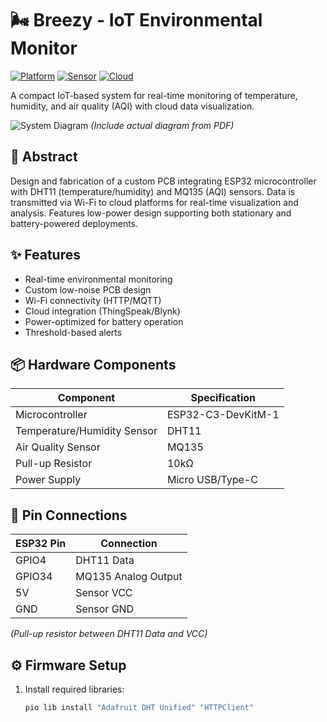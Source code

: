 # 🌬️ Breezy - IoT Environmental Monitor

[![Platform](https://img.shields.io/badge/Platform-ESP32-blue)](https://www.espressif.com)
[![Sensor](https://img.shields.io/badge/Sensor-DHT11%20%7C%20MQ135-green)](https://www.arduino.cc)
[![Cloud](https://img.shields.io/badge/Cloud-ThingSpeak-orange)](https://thingspeak.com)

A compact IoT-based system for real-time monitoring of temperature, humidity, and air quality (AQI) with cloud data visualization.

![System Diagram](images/system-diagram.png) *(Include actual diagram from PDF)*

## 📌 Abstract
Design and fabrication of a custom PCB integrating ESP32 microcontroller with DHT11 (temperature/humidity) and MQ135 (AQI) sensors. Data is transmitted via Wi-Fi to cloud platforms for real-time visualization and analysis. Features low-power design supporting both stationary and battery-powered deployments.

## ✨ Features
- Real-time environmental monitoring
- Custom low-noise PCB design
- Wi-Fi connectivity (HTTP/MQTT)
- Cloud integration (ThingSpeak/Blynk)
- Power-optimized for battery operation
- Threshold-based alerts

## 📦 Hardware Components
| Component                 | Specification       |
|---------------------------|--------------------|
| Microcontroller           | ESP32-C3-DevKitM-1 |
| Temperature/Humidity Sensor | DHT11              |
| Air Quality Sensor        | MQ135              |
| Pull-up Resistor          | 10kΩ               |
| Power Supply              | Micro USB/Type-C   |

## 🔌 Pin Connections
| ESP32 Pin | Connection             |
|-----------|------------------------|
| GPIO4     | DHT11 Data            |
| GPIO34    | MQ135 Analog Output   |
| 5V        | Sensor VCC            |
| GND       | Sensor GND            |

*(Pull-up resistor between DHT11 Data and VCC)*

## ⚙️ Firmware Setup
1. Install required libraries:
   ```bash
   pio lib install "Adafruit DHT Unified" "HTTPClient"
